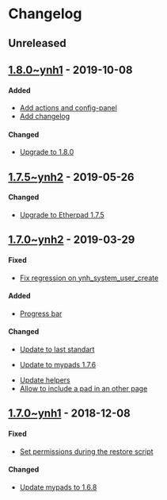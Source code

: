 Changelog
=========

## Unreleased

## [1.8.0~ynh1](https://github.com/YunoHost-Apps/etherpad_mypads_ynh/pull/74) - 2019-10-08

#### Added
* [Add actions and config-panel](https://github.com/YunoHost-Apps/etherpad_mypads_ynh/pull/49)
* [Add changelog](https://github.com/YunoHost-Apps/etherpad_mypads_ynh/pull/76)

#### Changed
* [Upgrade to 1.8.0](https://github.com/YunoHost-Apps/etherpad_mypads_ynh/pull/78)


## [1.7.5~ynh2](https://github.com/YunoHost-Apps/etherpad_mypads_ynh/pull/69) - 2019-05-26

#### Changed
* [Upgrade to Etherpad 1.7.5](https://github.com/YunoHost-Apps/etherpad_mypads_ynh/pull/69/commits/d299b77dd865e9fff306c121235450e27ab9372a)


## [1.7.0~ynh2](https://github.com/YunoHost-Apps/etherpad_mypads_ynh/pull/63) - 2019-03-29

#### Fixed
- [Fix regression on ynh_system_user_create](https://github.com/YunoHost-Apps/etherpad_mypads_ynh/pull/63/commits/c0de9b2ee3ebc5ecb11e02655984e1fe793dd9d5)

#### Added
- [Progress bar](https://github.com/YunoHost-Apps/etherpad_mypads_ynh/pull/63/commits/4489e07a059477802cfeb402e1980b79e1ddce97)

#### Changed
- [Update to last standart](https://github.com/YunoHost-Apps/etherpad_mypads_ynh/pull/63/commits/c663ec74c1d97cccbc1291a9d3e74cdf3b7586e9)
* [Update to mypads 1.7.6](https://github.com/YunoHost-Apps/etherpad_mypads_ynh/pull/63/commits/c87caaad6507a52a71572ef21529cc4f1022b53b)
- [Update helpers](https://github.com/YunoHost-Apps/etherpad_mypads_ynh/pull/63/commits/bab779a39f3f6f45c0fcc6bdf640baa47a5e6821)
- [Allow to include a pad in an other page](https://github.com/YunoHost-Apps/etherpad_mypads_ynh/pull/63/commits/f27cca79957f88fd9972452db146fe6867ba3f79)


## [1.7.0~ynh1](https://github.com/YunoHost-Apps/etherpad_mypads_ynh/pull/55) - 2018-12-08

#### Fixed
- [Set permissions during the restore script](https://github.com/YunoHost-Apps/etherpad_mypads_ynh/pull/55/commits/85be69b5ce15db0d9df0f0ca191be43c2ea6bc31)

#### Changed
* [Update mypads to 1.6.8](https://github.com/YunoHost-Apps/etherpad_mypads_ynh/pull/55/commits/8c73fd242286029991b774d02ce9209c88793c21)
